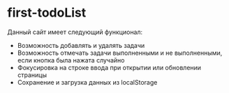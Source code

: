 # first-todoList
Данный сайт имеет следующий функционал:
- Возможность добавлять и удалять задачи
- Возможность отмечать задачи выполненными и не выполненными, если кнопка была нажата случайно
- Фокусировка на строке ввода при открытии или обновлении страницы
- Сохранение и загрузка данных из localStorage